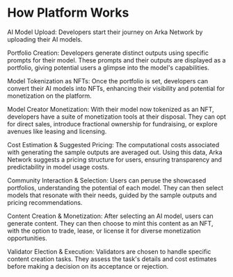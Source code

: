 # How Platform Works
AI Model Upload: Developers start their journey on Arka Network by uploading their AI models.

Portfolio Creation: Developers generate distinct outputs using specific prompts for their model. These prompts and their outputs are displayed as a portfolio, giving potential users a glimpse into the model's capabilities.

Model Tokenization as NFTs: Once the portfolio is set, developers can convert their AI models into NFTs, enhancing their visibility and potential for monetization on the platform.

Model Creator Monetization: With their model now tokenized as an NFT, developers have a suite of monetization tools at their disposal. They can opt for direct sales, introduce fractional ownership for fundraising, or explore avenues like leasing and licensing.

Cost Estimation & Suggested Pricing: The computational costs associated with generating the sample outputs are averaged out. Using this data, Arka Network suggests a pricing structure for users, ensuring transparency and predictability in model usage costs.

Community Interaction & Selection: Users can peruse the showcased portfolios, understanding the potential of each model. They can then select models that resonate with their needs, guided by the sample outputs and pricing recommendations.

Content Creation & Monetization: After selecting an AI model, users can generate content. They can then choose to mint this content as an NFT, with the option to trade, lease, or license it for diverse monetization opportunities.

Validator Election & Execution: Validators are chosen to handle specific content creation tasks. They assess the task's details and cost estimates before making a decision on its acceptance or rejection.
